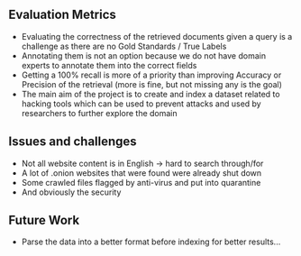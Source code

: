 ## Evaluation Metrics
* Evaluating the correctness of the retrieved documents given a query is a challenge as there are no Gold Standards / True Labels
* Annotating them is not an option because we do not have domain experts to annotate them into the correct fields
* Getting a 100% recall is more of a priority than improving Accuracy or Precision of the retrieval (more is fine, but not missing any is the goal)
* The main aim of the project is to create and index a dataset related to hacking tools which can be used to prevent attacks and used by researchers to further explore the domain

## Issues and challenges
* Not all website content is in English -> hard to search through/for
* A lot of .onion websites that were found were already shut down
* Some crawled files flagged by anti-virus and put into quarantine
* And obviously the security

## Future Work
* Parse the data into a better format before indexing for better results...

